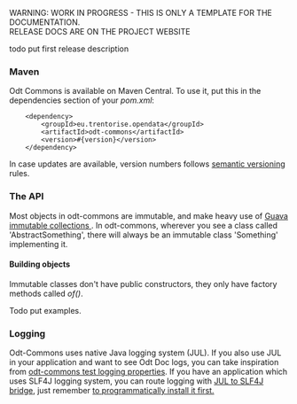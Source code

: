 <p class="odtdoc-to-strip">
WARNING: WORK IN PROGRESS - THIS IS ONLY A TEMPLATE FOR THE DOCUMENTATION. <br/>
RELEASE DOCS ARE ON THE PROJECT WEBSITE
</p>


todo put first release description

### Maven

Odt Commons is available on Maven Central. To use it, put this in the dependencies section of your _pom.xml_:

```
    <dependency>
        <groupId>eu.trentorise.opendata</groupId>
        <artifactId>odt-commons</artifactId>
        <version>#{version}</version>            
    </dependency>
```

In case updates are available, version numbers follows <a href="http://semver.org/" target="_blank">semantic versioning</a> rules.

### The API

Most objects in odt-commons are immutable, and make heavy use of <a href="https://code.google.com/p/guava-libraries/wiki/ImmutableCollectionsExplained" target="_blank"> Guava immutable collections </a>. In odt-commons, wherever you see a class called 'AbstractSomething', there will always be an immutable class 'Something' implementing it. 

#### Building objects

Immutable classes don't have public constructors, they only have factory methods called _of()_. 

Todo put examples.


### Logging

Odt-Commons uses native Java logging system (JUL). If you also use JUL in your application and want to see Odt Doc logs, you can take inspiration from [odt-commons test logging properties](src/test/resources/odt.commons.logging.properties).  If you have an application which uses SLF4J logging system, you can route logging with <a href="http://mvnrepository.com/artifact/org.slf4j/jul-to-slf4j" target="_blank">JUL to SLF4J bridge</a>, just remember <a href="http://stackoverflow.com/questions/9117030/jul-to-slf4j-bridge" target="_blank"> to programmatically install it first. </a>


